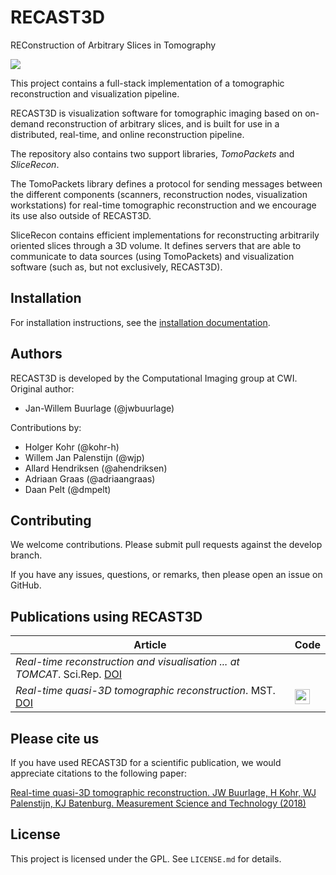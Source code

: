 # RECAST3D

REConstruction of Arbitrary Slices in Tomography

![](https://raw.githubusercontent.com/cicwi/RECAST3D/develop/docs/preview_usage.gif)

This project contains a full-stack implementation of a tomographic reconstruction and visualization pipeline.

RECAST3D is visualization software for tomographic imaging based on on-demand reconstruction of arbitrary slices, and is built for use in a distributed,
real-time, and online reconstruction pipeline.

The repository also contains two support libraries, *TomoPackets* and *SliceRecon*.

The TomoPackets library defines a protocol for sending messages between the different
components (scanners, reconstruction nodes, visualization workstations) for
real-time tomographic reconstruction and we encourage its use also outside of RECAST3D.

SliceRecon contains efficient implementations for reconstructing
arbitrarily oriented slices through a 3D volume. It defines servers that are
able to communicate to data sources (using TomoPackets) and visualization
software (such as, but not exclusively, RECAST3D).


## Installation

For installation instructions, see the [installation documentation].

## Authors

RECAST3D is developed by the Computational Imaging group at CWI. Original author:

- Jan-Willem Buurlage (@jwbuurlage)

Contributions by:

- Holger Kohr (@kohr-h)
- Willem Jan Palenstijn (@wjp)
- Allard Hendriksen (@ahendriksen)
- Adriaan Graas (@adriaangraas)
- Daan Pelt (@dmpelt)

## Contributing

We welcome contributions. Please submit pull requests against the develop
branch.

If you have any issues, questions, or remarks, then please open an issue on
GitHub.

## Publications using RECAST3D

| Article      |  Code  |
|------------------|--------|
| *Real-time reconstruction and visualisation ... at TOMCAT*. Sci.Rep. [DOI](https://doi.org/10.1038/s41598-019-54647-4) |  |
| *Real-time quasi-3D tomographic reconstruction*. MST. [DOI](https://doi.org/10.1088/1361-6501/aab754)  | [<img src="https://github.com/favicon.ico" width="24">](https://github.com/cicwi/RECAST3D) |

## Please cite us

If you have used RECAST3D for a scientific publication, we would appreciate
citations to the following paper:

[Real-time quasi-3D tomographic reconstruction. JW Buurlage, H Kohr, WJ
Palenstijn, KJ Batenburg. Measurement Science and Technology
(2018)](https://doi.org/10.1088/1361-6501/aab754)

## License

This project is licensed under the GPL. See `LICENSE.md` for details.

[TomoPackets]: https://www.github.com/cicwi/TomoPackets
[SliceRecon]: https://www.github.com/cicwi/SliceRecon
[installation documentation]: https://cicwi.github.io/RECAST3D/installation_instructions/
